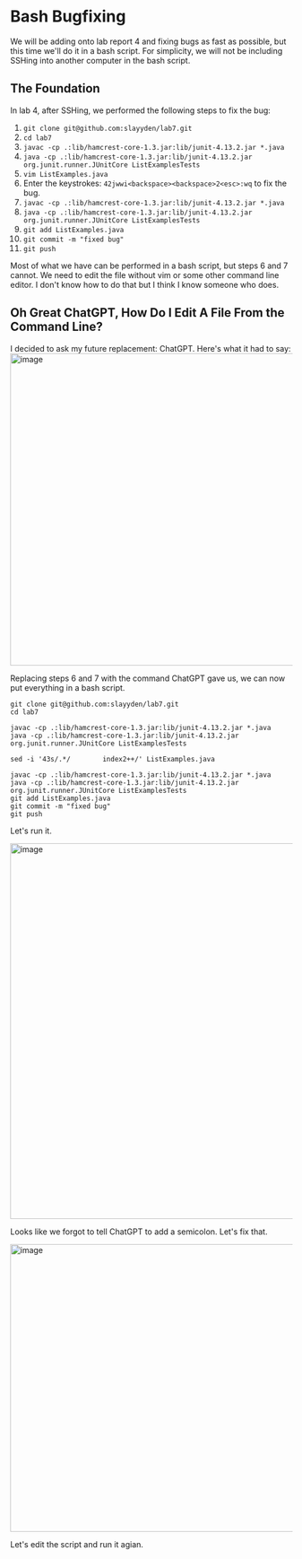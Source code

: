 # Bash Bugfixing
We will be adding onto lab report 4 and fixing bugs as fast as possible, but this time we'll do it in a bash script. For simplicity, we will not be including SSHing into another computer in the bash script. 

## The Foundation
In lab 4, after SSHing, we performed the following steps to fix the bug:

1. `git clone git@github.com:slayyden/lab7.git`
2. `cd lab7`
3. `javac -cp .:lib/hamcrest-core-1.3.jar:lib/junit-4.13.2.jar *.java`
4. `java -cp .:lib/hamcrest-core-1.3.jar:lib/junit-4.13.2.jar org.junit.runner.JUnitCore ListExamplesTests`
5. `vim ListExamples.java`
6. Enter the keystrokes: `42jwwi<backspace><backspace>2<esc>:wq` to fix the bug. 
7. `javac -cp .:lib/hamcrest-core-1.3.jar:lib/junit-4.13.2.jar *.java`
8. `java -cp .:lib/hamcrest-core-1.3.jar:lib/junit-4.13.2.jar org.junit.runner.JUnitCore ListExamplesTests`
9. `git add ListExamples.java`
10. `git commit -m "fixed bug"`
11. `git push`

Most of what we have can be performed in a bash script, but steps 6 and 7 cannot. We need to edit the file without vim or some other command line editor. I don't know how to do that but I think I know someone who does.

## Oh Great ChatGPT, How Do I Edit A File From the Command Line?
I decided to ask my future replacement: ChatGPT. Here's what it had to say:
<img width="557" alt="image" src="https://user-images.githubusercontent.com/26509702/224586647-bc723493-459f-4010-806f-7dee6946a883.png">

Replacing steps 6 and 7 with the command ChatGPT gave us, we can now put everything in a bash script. 

```console
git clone git@github.com:slayyden/lab7.git
cd lab7
 
javac -cp .:lib/hamcrest-core-1.3.jar:lib/junit-4.13.2.jar *.java
java -cp .:lib/hamcrest-core-1.3.jar:lib/junit-4.13.2.jar org.junit.runner.JUnitCore ListExamplesTests

sed -i '43s/.*/        index2++/' ListExamples.java

javac -cp .:lib/hamcrest-core-1.3.jar:lib/junit-4.13.2.jar *.java
java -cp .:lib/hamcrest-core-1.3.jar:lib/junit-4.13.2.jar org.junit.runner.JUnitCore ListExamplesTests
git add ListExamples.java
git commit -m "fixed bug"
git push
```

Let's run it.

<img width="670" alt="image" src="https://user-images.githubusercontent.com/26509702/224587095-8acedc6c-3c37-40eb-a115-2d6b809448a5.png">

Looks like we forgot to tell ChatGPT to add a semicolon. Let's fix that.

<img width="513" alt="image" src="https://user-images.githubusercontent.com/26509702/224587190-5931d89b-7338-4084-b43f-47db4d81798a.png">

Let's edit the script and run it agian.


